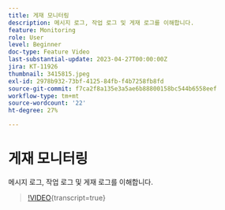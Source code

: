 ```yaml
---
title: 게재 모니터링
description: 메시지 로그, 작업 로그 및 게재 로그를 이해합니다.
feature: Monitoring
role: User
level: Beginner
doc-type: Feature Video
last-substantial-update: 2023-04-27T00:00:00Z
jira: KT-11926
thumbnail: 3415815.jpeg
exl-id: 2978b932-73bf-4125-84fb-f4b7258fb8fd
source-git-commit: f7ca2f8a135e3a5ae6b88800158bc544b6558eef
workflow-type: tm+mt
source-wordcount: '22'
ht-degree: 27%

---
```


# 게재 모니터링

메시지 로그, 작업 로그 및 게재 로그를 이해합니다.

>[!VIDEO](https://video.tv.adobe.com/v/3415815/?learn=on){transcript=true}
